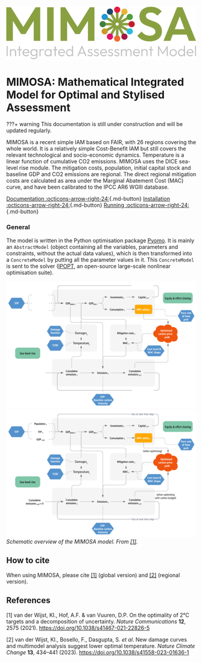 ![image](assets/logo.svg)
# MIMOSA: Mathematical Integrated Model for Optimal and Stylised Assessment
???+ warning
    This documentation is still under construction and will be updated regularly.

MIMOSA is a recent simple IAM based on FAIR, with 26 regions covering the whole world. It is a relatively simple Cost-Benefit IAM but still covers the relevant technological and socio-economic dynamics. Temperature is a linear function of cumulative CO2 emissions. MIMOSA uses the DICE sea-level rise module. The mitigation costs, population, initial capital stock and baseline GDP and CO2 emissions are regional. The direct regional mitigation costs are calculated as area under the Marginal Abatement Cost (MAC) curve, and have been calibrated to the IPCC AR6 WGIII database.


[Documentation :octicons-arrow-right-24:](components/general.md){.md-button}
[Installation :octicons-arrow-right-24:](installation.md){.md-button}
[Running :octicons-arrow-right-24:](run.md){.md-button}

### General

The model is written in the Python optimisation package [Pyomo](https://www.pyomo.org/). It is mainly an `AbstractModel`
(object containing all the variables, parameters and constraints, without the actual data values), which is then
transformed into a `ConcreteModel` by putting all the parameter values in it. This `ConcreteModel` is sent to the solver
([IPOPT](https://coin-or.github.io/Ipopt/), an open-source large-scale nonlinear optimisation suite).


![](assets/fig/mimosa_overview_dark.png#only-dark)
![](assets/fig/mimosa_overview.png#only-light)
*Schematic overview of the MIMOSA model. From [[1]](#1).*


## How to cite
When using MIMOSA, please cite [[1]](#1) (global version) and [[2]](#2) (regional version).

## References
<a id="1">[1]</a> 
van der Wijst, KI., Hof, A.F. & van Vuuren, D.P. On the optimality of 2°C targets and a decomposition of uncertainty. *Nature Communications* **12**, 2575 (2021). <https://doi.org/10.1038/s41467-021-22826-5>

<a id="2">[2]</a> 
van der Wijst, KI., Bosello, F., Dasgupta, S. *et al*. New damage curves and multimodel analysis suggest lower optimal temperature. *Nature Climate Change* **13**, 434–441 (2023). <https://doi.org/10.1038/s41558-023-01636-1>